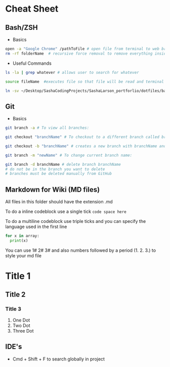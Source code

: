 # Cheat Sheet

## Bash/ZSH

- Basics

```sh
open -a "Google Chrome" /pathToFile # open file from terminal to web browser:
rm -rf folderName  # recursive force removal to remove everything inside that folder
```

- Useful Commands

```sh
ls -la | grep whatever # allows user to search for whatever
```

```sh
source fileName  #executes file so that file will be read and terminal will be aware of it
```

```sh
ln -sv ~/Desktop/SashaCodingProjects/SashaLarson_portforlio/dotfiles/bash_profile ~/.bash_profile # create a symlink

```

## Git

- Basics

```sh
git branch -a # To view all branches:

git checkout "branchName" # To checkout to a different branch called branchName

git checkout -b "branchName" # creates a new branch with branchName and checkouts to it

git branch -m "newName" # To change current branch name:

git branch -d branchName # delete branch branchName
# do not be in the branch you want to delete
# branches must be deleted manually from GitHub
```

## Markdown for Wiki (MD files)

All files in this folder should have the extension .md

To do a inline codeblock use a single tick
`code space here`

To do a multiline codeblock use triple ticks and you can specify the language used in the first line

```python
for x in array:
  print(x)
```

You can use 1# 2# 3# and also numbers followed by a period (1. 2. 3.) to style your md file

# Title 1

## Title 2

### Title 3

1. One Dot
2. Two Dot
3. Three Dot

## IDE's

- Cmd + Shift + F to search globally in project
